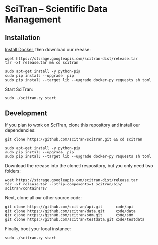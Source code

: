# SciTran &ndash; Scientific Data Management

## Installation

[Install Docker](https://docs.docker.com/installation), then download our release:

```
wget https://storage.googleapis.com/scitran-dist/release.tar
tar -xf release.tar && cd scitran

sudo apt-get install -y python-pip
sudo pip install --upgrade  pip
sudo pip install --target lib --upgrade docker-py requests sh toml
```

Start SciTran:

```
sudo ./scitran.py start
```

## Development

If you plan to work on SciTran, clone this repository and install our dependencies:

```
git clone https://github.com/scitran/scitran.git && cd scitran

sudo apt-get install -y python-pip
sudo pip install --upgrade  pip
sudo pip install --target lib --upgrade docker-py requests sh toml
```

Download the release into the cloned respository, but you only need two folders:

```
wget https://storage.googleapis.com/scitran-dist/release.tar
tar -xf release.tar --strip-components=1 scitran/bin/ scitran/containers/
```

Next, clone all our other source code:

```
git clone https://github.com/scitran/api.git      code/api
git clone https://github.com/scitran/data.git     code/data
git clone https://github.com/scitran/sdm.git      code/sdm
git clone https://github.com/scitran/testdata.git code/testdata

```

Finally, boot your local instance:

```
sudo ./scitran.py start
```
